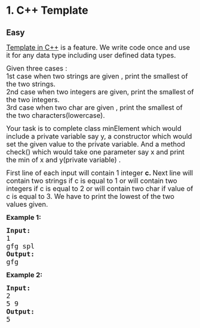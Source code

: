 # 1. C++ Template
## Easy 
<div class="problem-statement">
                <p></p><p><span style="font-size:18px"><a href="http://quiz.geeksforgeeks.org/templates-cpp/" target="_blank">Template in C++</a>&nbsp;is a feature. We write code once and use it for any data type including user defined data types.&nbsp;</span></p>

<p><span style="font-size:18px">Given three cases :<br>
1st case when two strings are given , print the smallest of the two strings.<br>
2nd case when two integers are given, print the smallest of the two integers.<br>
3rd case when two char are given , print the smallest of the two characters(lowercase).</span></p>

<p><span style="font-size:18px">Your task is to complete class minElement which would include a private variable say y, a constructor which would set the given value to the private variable. And a method check() which would take one parameter say x and print the min of x and y(private variable) .</span></p>

<p><span style="font-size:18px">First line of each input&nbsp;will contain&nbsp;1 integer&nbsp;<strong>c.&nbsp;</strong>Next line will contain two strings if c is equal to 1 or will contain two integers if c is equal to 2 or will contain two char if value of c is equal to 3. We have to print the lowest of the two values given.</span></p>

<p><span style="font-size:18px"><strong>Example 1:</strong> <strong> </strong></span></p>

<pre><span style="font-size:18px"><strong>Input:</strong>
1
gfg spl
<strong>Output: 
</strong>gfg
</span></pre>

<p><span style="font-size:18px"><strong>Example 2: </strong></span></p>

<pre><span style="font-size:18px"><strong>Input:</strong>
2
5 9
<strong>Output: </strong>
5</span>
</pre>
 <p></p>
            </div>